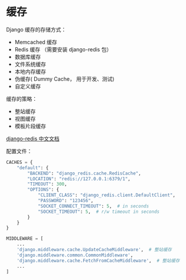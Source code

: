 # 缓存

Django 缓存的存储方式：

- Memcached 缓存
- Redis 缓存 （需要安装 django-redis 包）
- 数据库缓存
- 文件系统缓存
- 本地内存缓存
- 伪缓存( Dummy Cache， 用于开发、测试) 
- 自定义缓存

缓存的策略：

- 整站缓存
- 视图缓存
- 模板片段缓存



[django-redis 中文文档](https://django-redis-chs.readthedocs.io/zh_CN/latest/)



配置文件：

```python
CACHES = {
    "default": {
        "BACKEND": "django_redis.cache.RedisCache",
        "LOCATION": "redis://127.0.0.1:6379/1",
        "TIMEOUT": 300,
        "OPTIONS": {
            "CLIENT_CLASS": "django_redis.client.DefaultClient",
            "PASSWORD": "123456",
            "SOCKET_CONNECT_TIMEOUT": 5,  # in seconds
            "SOCKET_TIMEOUT": 5,  # r/w timeout in seconds
        }
    }
}

MIDDLEWARE = [
    ...
    'django.middleware.cache.UpdateCacheMiddleware',  # 整站缓存
    'django.middleware.common.CommonMiddleware',
    'django.middleware.cache.FetchFromCacheMiddleware',  # 整站缓存
    ...
]
```



